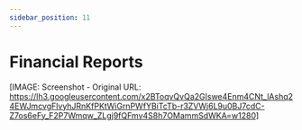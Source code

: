 ```yaml
---
sidebar_position: 11
---
```




# Financial Reports


[IMAGE: Screenshot - Original URL: https://lh3.googleusercontent.com/x2BToqvQvQa2GIswe4Enm4CNt_lAshq24EWJmcvgFlvyhJRnKfPKtWiGrnPWfYBiTcTb-r3ZVWj6L9u0BJ7cdC-Z7os6eFy_F2P7Wmqw_ZLgj9fQFmv4S8h7OMammSdWKA=w1280]
